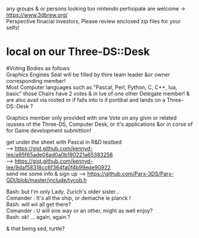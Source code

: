 any groups & or persons looking too nintendo pertisipate are welcome -> https://www.3dbrew.org/  
Perspective finacial investors, Please review enclosed zip files for your selfs!   
  
# local on our Three-DS::Desk
  
#Voting Bodies as follows  
Graphics Engines Seat will be filled by thire team leader &or owner corresponding member!    
Most Computer languages such as "Pascal, Perl, Python, C, C++, lua, basic" those Chairs have 2 votes & in lue of one other Delegate member! & are also avail via rooted or if falls into is it portibal and lands on a Three-DS::Desk ? 

Graphics member only provided with one Vote on any givin or related isusses of the Three-DS, Computer 
Desk, or it's applications &or in corse of for Game development submittion!

get under the sheet with Pascal in R&D testbed   
--> https://gist.github.com/kennyd-lee/a95f65ade08ad0a0b190221a65383258   
--> https://gist.github.com/kennyd-lee/9daf58318cc6f364fa0f4b99ede90922   
send me some info & sign up --> https://github.com/Parx-3DS/Parx-GDI/blob/master/include/tycob.h   

Bash: but I'm only Lady, Zurich's older sister...   
Comander : It's all the ship, or demache le planck !    
Bash: will wii all get there?   
Comander : U will one way or an other, might as well enjoy?    
Bash: ok! ... again, again ?  

& that being sed, turtle?
